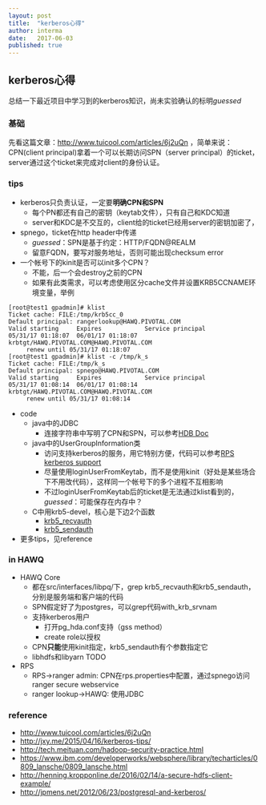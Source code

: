 ```yaml
---
layout: post
title:  "kerberos心得"
author: interma
date:   2017-06-03
published: true
---
```



## kerberos心得

总结一下最近项目中学习到的kerberos知识，尚未实验确认的标明*guessed*

### 基础
先看这篇文章：http://www.tuicool.com/articles/6j2uQn ，简单来说：CPN(client principal)拿着一个可以长期访问SPN（server principal）的ticket，server通过这个ticket来完成对client的身份认证。

### tips
* kerberos只负责认证，一定要**明确CPN和SPN**
  * 每个PN都还有自己的密钥（keytab文件），只有自己和KDC知道
  * server和KDC是不交互的，client给的ticket已经用server的密钥加密了，
* spnego，ticket在http header中传递
  * *guessed*：SPN是基于约定：HTTP/FQDN@REALM
  * 留意FQDN，要写对服务地址，否则可能出现checksum error
* 一个帐号下的kinit是否可以init多个CPN？
  * 不能，后一个会destroy之前的CPN
  * 如果有此类需求，可以考虑使用区分cache文件并设置KRB5CCNAME环境变量，举例
```
[root@test1 gpadmin]# klist
Ticket cache: FILE:/tmp/krb5cc_0
Default principal: rangerlookup@HAWQ.PIVOTAL.COM
Valid starting     Expires            Service principal
05/31/17 01:18:07  06/01/17 01:18:07  krbtgt/HAWQ.PIVOTAL.COM@HAWQ.PIVOTAL.COM
     renew until 05/31/17 01:18:07
[root@test1 gpadmin]# klist -c /tmp/k_s
Ticket cache: FILE:/tmp/k_s
Default principal: spnego@HAWQ.PIVOTAL.COM
Valid starting     Expires            Service principal
05/31/17 01:08:14  06/01/17 01:08:14  krbtgt/HAWQ.PIVOTAL.COM@HAWQ.PIVOTAL.COM
     renew until 05/31/17 01:08:14
```
* code
  * java中的JDBC
    * 连接字符串中写明了CPN和SPN，可以参考[HDB Doc](http://hdb.docs.pivotal.io/220/hawq/clientaccess/kerberos.html#topic9)
  * java中的UserGroupInformation类
    * 访问支持kerberos的服务，用它特别方便，代码可以参考[RPS kerberos support](https://github.com/interma/interma-hawq/commit/09439bad6dbcfa5819b4f4bc695ee50982b81b68)
    * 尽量使用loginUserFromKeytab，而不是使用kinit（好处是某些场合下不用改代码），这样同一个帐号下的多个进程不互相影响
    * 不过loginUserFromKeytab后的ticket是无法通过klist看到的，*guessed*：可能保存在内存中？
  * C中用krb5-devel，核心是下边2个函数
    * [krb5_recvauth](https://web.mit.edu/Kerberos/krb5-devel/doc/appdev/refs/api/krb5_recvauth.html)
    * [krb5_sendauth](https://web.mit.edu/Kerberos/krb5-devel/doc/appdev/refs/api/krb5_sendauth.html)
* 更多tips，见reference

### in HAWQ
* HAWQ Core
  * 都在src/interfaces/libpq/下，grep krb5_recvauth和krb5_sendauth，分别是服务端和客户端的代码
  * SPN假定好了为postgres，可以grep代码with_krb_srvnam
  * 支持kerberos用户
    * 打开pg_hda.conf支持（gss method）
    * create role以授权
  * CPN**只能**使用kinit指定，krb5_sendauth有个参数指定它
  * libhdfs和libyarn TODO
* RPS
  * RPS->ranger admin: CPN在rps.properties中配置，通过spnego访问ranger secure webservice
  * ranger lookup->HAWQ: 使用JDBC

### reference
* http://www.tuicool.com/articles/6j2uQn
* http://jxy.me/2015/04/16/kerberos-tips/
* http://tech.meituan.com/hadoop-security-practice.html
* https://www.ibm.com/developerworks/websphere/library/techarticles/0809_lansche/0809_lansche.html
* http://henning.kropponline.de/2016/02/14/a-secure-hdfs-client-example/
* http://jpmens.net/2012/06/23/postgresql-and-kerberos/

